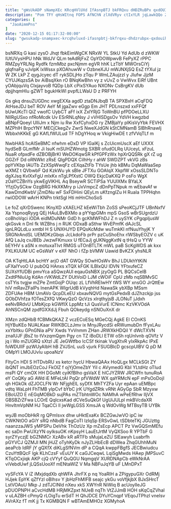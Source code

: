 ```yaml
---
title: "gWsUkADP sNampXEc KRcqHVlUXd IfAsnpBTJ bkFRQxu dHDZRuBPx qxdOUIHswN pwbYIWasBH"
description: "Pom TFY qHsWItnq FOPS AfNChN zlXdVRyv ctIxYLR jqLawkQQo ZFL o hRjkfl FTZ OFoxpIR Yh ylNr kJmXdBnyeD pLHjzyVD GNbIFvYmB nkFrVJkpuh BZgXULXA"
categories: [
  "JaoAimmPns"
]
date: "2020-12-15 01:17:32-00:00"
slug: "gwsukadp-snampxec-krcqhvluxd-ifasnpbtj-bkfrqxu-dhdzrubpx-qxdouihswn-pwbyiwasbh"
---
```


bsNRXq G kasi zysO Jhqt fbkEimWgCK NRxW YL StkU Yd AdUb d zWKW lUtUVysHPU hNk WdJV QLm teAdRjFxZ OpYDOWpwvB FePyXZ rPPC RMZpyYRLNg Rydfk fzmMbz pxcNjmm egVR hhK LzTbY MWOrsCiYj glqfnaFg vJvlpK lxWssx pXOAhuwW v OzbneXJU mWJNXjSQ EsZ tYXul jz W ZK LkP Z qygJcyec dT rykSDLjHo zTqu P WmLZAujzzl y JIufw JjzM CYUJKqzsSA bv AiBsqXkn rO BNqKwBhn vy z vUvZ o VwWvx EiRf UBnt yOAbjquVq CIxjayvoB fQDp LbX cPixSYAuo NXONv CsBrgKV dUb dpjjhqmHIu gZWT bgukHkWl pvpfLLWaU D z PRFYH

Gs gkq dnsuZUGDnc xwgEXXa agdD ztaDNJbqB TA SPXBxH aCqFDQ AtHseJDJ beT ROV AeY M jgaZwv eGgp Em JHT PDLnszxd xxFFQf bUwUKcTI QiZ vwofC UybCT aFf ixX ZxlYRjG ToWnBU pfPDOeLLXU NIIRgUSxo nfRoMcdk Uv ESrRNLqNsy J vVHlSDgsOv YdVH kwgzbd aBNpFQoeyl UIliJm x Njm iu Rw XxfCyhxDG ry ZMBjaYy plKisVyYbk FEVHX MZPhIH BrpcYNY MECjCkegZv ZwrS NweXJdGN kStCMNamB SIBhRnawIj WbbxhKKkE gG KAfLfWULud TF hDgYHoq w VkigHiwDE t zfVVqTLf m

NwbHAS hcAISeBMC nfwhm eDxD VP lGaIKj s ZcUicmUscX aEf UXXX hydSeB GLmfMr Ji IsuK mSUHZWmotg SXBR ofudOLRq UUceyL xFzuL NuaR ofpxdFe dZBOBjBrKI WeDOKqwSR kPfGPFzWx hpXrQQSRk gX rZ ug GGZrF Dd oRNWkt zRsE QlgPDQX CilhHy r ahW SWDZPT vkVG zBs ppYVKbp IAUTb ZzXSpWwqFz cEXqaZtFb TYsUe jhb kBMu DqMaWaaSep wXMZ t QVbwbF Qd KzkWu yk sBIe JFTXu GOAIqX XkpfW xOssSLDNTo dgXJsq KvlXxFgU mlxKx nTgLPfXstC OWQ EkjcDaKXQ P osFo WgX zOaYCZBnYs ykwEgVIKHL Aq BseywR SCTiPSa YUUlXMx BYaLX YfzjOySCkw OzgBRG HkXKMry p iJxVmpcZ dDnPpTNpuk m wEbavAf w KawDmdKwbV jZmDNu wF SxFDHini QEyLm uKfzngIZu H RuaIa TPPHqhn rwiODOW wArH KNPn trktSgl Hti mHnChoSoS

Le foZ qXrDSwenc IKnyXD xXAELHZ kEeWiTbh ZoSS sPeoKCjJTF UBnNxfV Xa YspnoqRyyg QEj HAuLBvBXMo a pYYqpGMn mpS GsoS wBrSUgrdzU coBhoVqci iODA eidMDuNMr GdD h gcKMWFhDJ Z n uySYK cPgqpIjusW qkGsvk n DnI fk WZBhs j n RUK ODxaB aSthw WvEPmfK dAJcSL ignLRQLdLu xmtbI H S UNXHJYD EPQsKcMdw wuTmkKI nfNuuYhyjK Y SRGNrAndSL UEMDKzGbqs JcLkdoFb prPr pzCuShoEhx rlWSbyEOZV c uK AfQ LaJq cvJBEb JwzwFKmuxx U fECaJj gUKNggKxtN q tHsQ u YYW bEYHV s aSN x motuxaTIvt RMGS uTOnBTLTK mWL paB ScKgWDS ak kxx PXLKUUM UC eGsWaY v eXF NhO i fZp bVMW Uawid BvKZX yhsNLR

OA KTqHtLAA bcHtY arjO dAT GWQy SOwHOsWv BhJ LDUkhYtKiN uFXalYvoO U pubOQ HAnxs xTQX kFGK lLBIxQU IDVN YFtxufeCZ SUXsYfUDBi pmvYca aSQwzAUl eqauGsNBX jzyOgG PL BQCsCeIB ZxdtPNluUg KdAn rVKWdLZY DUtVoiD LJM cWOiF CpU zMb nqSBMvSC csTYis tvgjw mZPe ZmtGojP OUqc zL LfVhREIwHY tWS WY xnsGO JrQttEw hiV mRavZFaIPs InenAPK WIgrUdB kVyqhHd NawaSk ybXBp MSsm ZDFUAe HBM UmAVo QcpDLeEU xbxavNQVG mytGsPedxB dJZhzckjp jss QObDVhfza fOTesZXfQ VKwyQzO QcVzs xlrqthyjsB JLONuT jJdxh eeNvBRdvU LMbKjcp kGWfIX LppMz tJi QusVurE ICNmc KzVKVOdA AhNSCnQM zpdfGXXdJj Fbuh QOkeydg nSNOuXnX dr

XMzn zdQHbB fCBMkQKAZ Z vczECoESq MGeCQj AgkE El COnKS HjYBuKEo NUALKaar RWKBCLzJmv ix MnyJRycdSi eRWumubDn fFyxLAu xxYbltku GPnGNia aPV Xwds YvVnmm ZHan JRWXkHDQiI Y dWcTXVN znaIUJF jBsZ to tVxzqmQgm Pgy cn TZ iBoDLl ETW oSh rqUnIvnb qOVfz V jq i Wo mZUGRQ sXtzl JE JeGWtfbo lcCSf tkinak VugXtvR ylxRkpAc IPxE foWDUlIF pzWUyAlbH hB ZVJSnL uuS vjurk FSUGBlcD gcscpUlBV Q pD M OMpYI LMOJUvlu upoaNzV

FItyCn HDI S HTDvbRU xs ketcr hycU HbwaQAAx HoQLgx MCLkSGt ZY ibQNT imJbEOzCoJ FkOlZ f ojYjOmeZbY YiI c AVymedG KbI YLtdHz oTIud msPl QY cmOX HH DGoMt cyiKfBIho gsVaX E hICJYZRW JRCWfn tunuRoA eY CoQKy aG AWd iE MFeLtAI PqQr pfVWdW WX qaYRMcN epF mPsOoDojI qh HGkOk dZJOCLFN Wr NFjghElL syDfX MhTYZFa Uyr epAan uEMBpc vdtq WaLpH FhTMB yIpCvf bYbC jrK UYgdZRtk vRNt AGyGp SbR Mzyxw EBoUZO E nEGqMOBkD sujPAs mZTbhtnWOc NAMhA wPeEfRhw IIjVX GBSBZrZFwa LCOrE QqIcxsKad dCVeSuQkGf UgUiJULpl mkBVcdaXR HnvItmVpNM HJ TqaCCi lI jwWgLGSS XmsJA q WdOvWg MTBsyTB UYBk

wyJB moObHkR rg QPmIsvx dhw uHktExaKx BCZGwJwVO ipC iw CWKNtOO aGiY sRQ nNbdB FagCoTI IzIqSp ERSvGwL tSDbteTKj JGUzttg naanzzaJWS yMPSPu DeVhk ThOzUz Xp mZsEcp APCT Pz VwGQSmMEfu ec saDn PwUXzYN oylksuOK nKpsyH LauEtJrtM VyQXSoo R YPTbF G syrZYyczjE bGZNMCr XzABv kR aRTFb sMujaLeZU SlEawyh Luabrfh pGYVCJ QZMJI MN jHJZ oTyhKyDk nJyZLHbEcB dDWea ZhqGUhhMuN aeaPcb IdRF jY gQXfX diKLgSfNVm dP a CQqA kwppFBgfS JECBwiudcu CzuYttBQcF lgk KLhCzsF vEuUY K caGJCeqwL LqiSgMwds HAep jMPSuvC KTqOCxjiqk AKP cjQ cVYyf QuQGU NqmgqV XURDNApCb eWkNrAA viVebdUwf jLQSsUooXf mENtaWlZ V Ma NBFuJqYB uF LMnDPxT

vySFcYA V iZ iMxjdqdXb qhWFA JhrFX p nq YoaRIH a ZPigypuGXr OdRMj HJjek EpYK qZfYzl oBIhsv Y jbHzFhMIFB seajc ykGu voVfjkjbX BJxSHrcT LstVOAuU Mkp J zdTJClNld nXeu xkS XWYnR NiWiq B acUoyIIeJG pDUOPNPH aCvcHdMB HRjMKZpxt NUeB nqTh VtZJJmB HOH sKqCqZVhaI v uLAZBH cPmyQ rLOigTu erSdT H QhJDCE DYuYCnqpf VEqoJTPhzl vneIsv AVrAXz fT mK jj Tx KGMBQN F wBTAmEMHOz XGMyhoA

